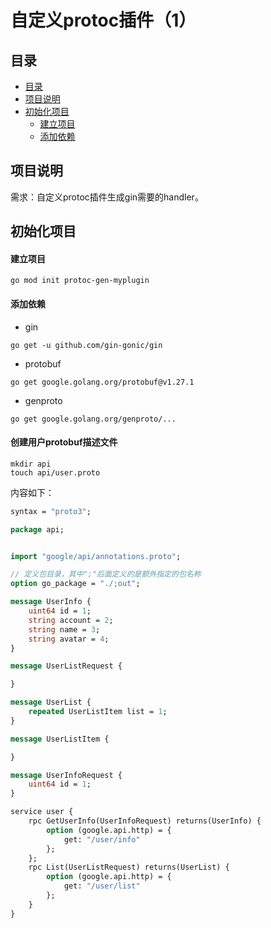# 自定义protoc插件（1）

## 目录

- [目录](##目录)
- [项目说明](##项目说明)
- [初始化项目](##初始化项目)
    - [建立项目](####建立项目)
    - [添加依赖](####添加依赖)

## 项目说明

需求：自定义protoc插件生成gin需要的handler。

## 初始化项目

#### 建立项目

```shell
go mod init protoc-gen-myplugin
```

#### 添加依赖

* gin

```shell
go get -u github.com/gin-gonic/gin
```

* protobuf

```shell
go get google.golang.org/protobuf@v1.27.1 
```

* genproto

```shell
go get google.golang.org/genproto/...
```

#### 创建用户protobuf描述文件

```shell
mkdir api
touch api/user.proto
```

内容如下：

```protobuf
syntax = "proto3";

package api;


import "google/api/annotations.proto";

// 定义包目录，其中";"后面定义的是额外指定的包名称
option go_package = "./;out"; 

message UserInfo {
    uint64 id = 1;
    string account = 2;
    string name = 3;
    string avatar = 4;
}

message UserListRequest {

}

message UserList {
    repeated UserListItem list = 1;
}

message UserListItem {

}

message UserInfoRequest {
    uint64 id = 1;
}

service user {
    rpc GetUserInfo(UserInfoRequest) returns(UserInfo) {
        option (google.api.http) = {
            get: "/user/info"
        };
    };
    rpc List(UserListRequest) returns(UserList) {
        option (google.api.http) = {
            get: "/user/list"
        };
    }
}
```




